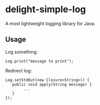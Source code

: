 # delight-simple-log

A most lightweight logging library for Java.

## Usage

Log something:

    Log.print("message to print");
    
Redirect log:

    Log.setStdOut(new Closure<String>() {
       public void apply(String message) {
       		...
       }
    });
